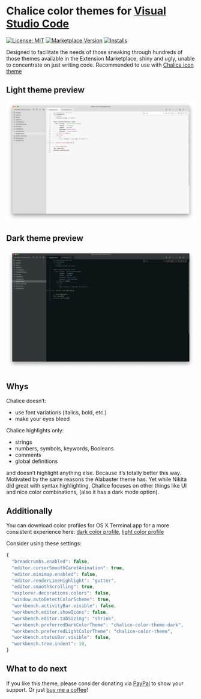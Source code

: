 # Chalice color themes for [Visual Studio Code](http://code.visualstudio.com)

[![License: MIT](https://img.shields.io/badge/license-MIT-orange.svg)](https://github.com/artlaman/chalice-color-theme/blob/master/LICENSE)
[![Marketplace Version](https://vsmarketplacebadge.apphb.com/version/artlaman.chalice-color-theme.svg)](https://marketplace.visualstudio.com/items?itemName=artlaman.chalice-color-theme)
[![Installs](https://vsmarketplacebadge.apphb.com/installs/artlaman.chalice-color-theme.svg)](https://marketplace.visualstudio.com/items?itemName=artlaman.chalice-color-theme)

Designed to facilitate the needs of those sneaking through hundreds of those themes available in the Extension Marketplace, shiny and ugly, unable to concentrate on just writing code. Recommended to use with [Chalice icon theme](https://marketplace.visualstudio.com/items?itemName=artlaman.chalice-icon-theme)

## Light theme preview

<img src="https://github.com/artlaman/chalice-color-theme/raw/master/preview.png" title="Chalice light preview" />

## Dark theme preview

<img src="https://github.com/artlaman/chalice-color-theme/raw/master/preview-dark.png" title="Chalice dark preview" />

## Whys

Chalice doesn’t:

- use font variations (italics, bold, etc.)
- make your eyes bleed

Chalice highlights only:

- strings
- numbers, symbols, keywords, Booleans
- comments
- global definitions

and doesn’t highlight anything else. Because it’s totally better this way. Motivated by the same reasons the Alabaster theme has. Yet while Nikita did great with syntax highlighting, Chalice focuses on other things like UI and nice color combinations, (also it has a dark mode option).

## Additionally

You can download color profiles for OS X Terminal.app for a more consistent experience here: [dark color profile](https://github.com/lysyi3m/macos-terminal-themes/blob/master/schemes/Chalice%20Dark.terminal), [light color profile](https://github.com/lysyi3m/macos-terminal-themes/blob/master/schemes/Chalice.terminal)

Consider using these settings:

```js
{
  "breadcrumbs.enabled": false,
  "editor.cursorSmoothCaretAnimation": true,
  "editor.minimap.enabled": false,
  "editor.renderLineHighlight": "gutter",
  "editor.smoothScrolling": true,
  "explorer.decorations.colors": false,
  "window.autoDetectColorScheme": true,
  "workbench.activityBar.visible": false,
  "workbench.editor.showIcons": false,
  "workbench.editor.tabSizing": "shrink",
  "workbench.preferredDarkColorTheme": "chalice-color-theme-dark",
  "workbench.preferredLightColorTheme": "chalice-color-theme",
  "workbench.statusBar.visible": false,
  "workbench.tree.indent": 10,
}
```

## What to do next

If you like this theme, please consider donating via [PayPal](https://www.paypal.com/cgi-bin/webscr?cmd=_s-xclick&hosted_button_id=YE3TCJJUKCN9E&source=url) to show your support. Or just [buy me a coffee](https://www.buymeacoffee.com/artlaman)!
